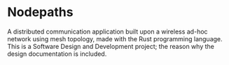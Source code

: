 # Nodepaths
A distributed communication application built upon a wireless ad-hoc network using mesh topology, made with the Rust programming language. This is a Software Design and Development project; the reason why the design documentation is included.

